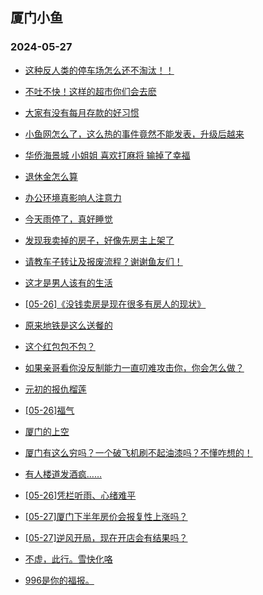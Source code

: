 ## 厦门小鱼 
### 2024-05-27

+ [这种反人类的停车场怎么还不淘汰！！](http://bbs.xmfish.com/read-htm-tid-18195808.html)

+ [不吐不快！这样的超市你们会去麽](http://bbs.xmfish.com/read-htm-tid-18195807.html)

+ [大家有没有每月存款的好习惯](http://bbs.xmfish.com/read-htm-tid-18195848.html)

+ [小鱼网怎么了，这么热的事件竟然不能发表，升级后越来](http://bbs.xmfish.com/read-htm-tid-18195939.html)

+ [华侨海景城 小姐姐 喜欢打麻将  输掉了幸福](http://bbs.xmfish.com/read-htm-tid-18195960.html)

+ [退休金怎么算](http://bbs.xmfish.com/read-htm-tid-18195767.html)

+ [办公环境真影响人注意力](http://bbs.xmfish.com/read-htm-tid-18195915.html)

+ [今天雨停了，真好睡觉](http://bbs.xmfish.com/read-htm-tid-18195773.html)

+ [发现我卖掉的房子，好像先房主上架了](http://bbs.xmfish.com/read-htm-tid-18196019.html)

+ [请教车子转让及报废流程？谢谢鱼友们！](http://bbs.xmfish.com/read-htm-tid-18195822.html)

+ [这才是男人该有的生活](http://bbs.xmfish.com/read-htm-tid-18196050.html)

+ [[05-26]《没钱卖房是现在很多有房人的现状》](http://bbs.xmfish.com/read-htm-tid-18195910.html)

+ [原来地铁是这么送餐的](http://bbs.xmfish.com/read-htm-tid-18196008.html)

+ [这个红包包不包？](http://bbs.xmfish.com/read-htm-tid-18196036.html)

+ [如果亲哥看你没反制能力一直叨难攻击你，你会怎么做？](http://bbs.xmfish.com/read-htm-tid-18196007.html)

+ [元初的报仇榴莲](http://bbs.xmfish.com/read-htm-tid-18196133.html)

+ [[05-26]福气](http://bbs.xmfish.com/read-htm-tid-18195957.html)

+ [厦门的上空](http://bbs.xmfish.com/read-htm-tid-18196064.html)

+ [厦门有这么穷吗？一个破飞机刷不起油漆吗？不懂咋想的！](http://bbs.xmfish.com/read-htm-tid-18196185.html)

+ [有人楼道发酒疯……](http://bbs.xmfish.com/read-htm-tid-18196127.html)

+ [[05-26]凭栏听雨、心绪难平](http://bbs.xmfish.com/read-htm-tid-18196029.html)

+ [[05-27]厦门下半年房价会报复性上涨吗？](http://bbs.xmfish.com/read-htm-tid-18196229.html)

+ [[05-27]逆风开局，现在开店会有结果吗？](http://bbs.xmfish.com/read-htm-tid-18196137.html)

+ [不虚，此行。雪快化咯](http://bbs.xmfish.com/read-htm-tid-18196188.html)

+ [996是你的福报。](http://bbs.xmfish.com/read-htm-tid-18196088.html)


